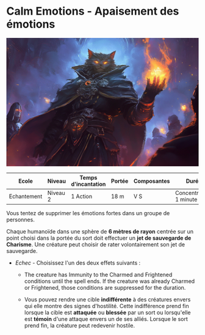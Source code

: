 # Calm Emotions - Apaisement des émotions
![Calm Emotions](../../../_images/calm_emotions.png)

|Ecole|Niveau|Temps d'incantation|Portée|Composantes|Durée|
|-|-|-|-|-|-|
|Echantement|Niveau 2|1 Action|18 m|V S|Concentration, 1 minute|

Vous tentez de supprimer les émotions fortes dans un groupe de personnes. 

Chaque humanoïde dans une sphère de **6 mètres de rayon** centrée sur un point choisi dans la portée du sort doit effectuer un **jet de sauvegarde de Charisme**. Une créature peut choisir de rater volontairement son jet de sauvegarde. 

* *Echec* - Choisissez l'un des deux effets suivants :
    * The creature has Immunity to the Charmed and Frightened conditions until the spell ends. If the creature was already Charmed or Frightened, those conditions are suppressed for the duration.
    
    * Vous pouvez rendre une cible **indifférente** à des créatures envers qui elle montre des signes d'hostilité. Cette indifférence prend fin lorsque la cible est **attaquée** ou **blessée** par un sort ou lorsqu'elle est **témoin** d'une attaque envers un de ses alliés. Lorsque le sort prend fin, la créature peut redevenir hostile.